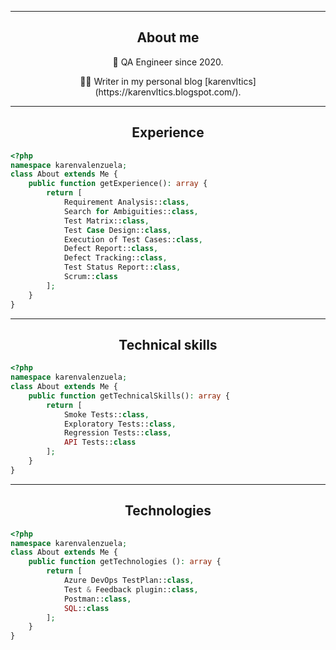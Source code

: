 
---

<div align="center">

## About me

<p> 🌟 QA Engineer since 2020. </p>

<p> ✍🏼 Writer in my personal blog [karenvltics](https://karenvltics.blogspot.com/). </p>

</div>

---
<div align="center">
 
## Experience
 
 </div>
 
```php
<?php
namespace karenvalenzuela;
class About extends Me {
    public function getExperience(): array {
        return [
            Requirement Analysis::class,
            Search for Ambiguities::class,
            Test Matrix::class,
            Test Case Design::class,
            Execution of Test Cases::class,
            Defect Report::class,
            Defect Tracking::class,
            Test Status Report::class,
            Scrum::class
        ];
    }
}
```
            
---
<div align="center">
 
## Technical skills
 
 </div>
 
```php
<?php
namespace karenvalenzuela;
class About extends Me {
    public function getTechnicalSkills(): array {
        return [            
            Smoke Tests::class,
            Exploratory Tests::class,
            Regression Tests::class,
            API Tests::class
        ];
    }
}
```


---
<div align="center">
 
## Technologies 
 </div>
 
 
```php
<?php
namespace karenvalenzuela;
class About extends Me {
    public function getTechnologies (): array {
        return [            
            Azure DevOps TestPlan::class,
            Test & Feedback plugin::class,
            Postman::class,
            SQL::class
        ];
    }
}
```
